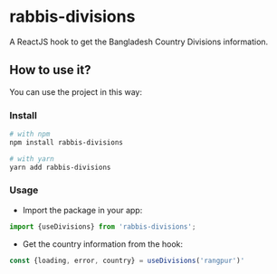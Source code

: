 # rabbis-divisions

A ReactJS hook to get the Bangladesh  Country  Divisions information.


## How to use it?

You can use the project in this way:

### Install
```bash
# with npm
npm install rabbis-divisions

# with yarn
yarn add rabbis-divisions
```

### Usage

- Import the package in your app:
```js
import {useDivisions} from 'rabbis-divisions';
```
- Get the country information from the hook:
```js
const {loading, error, country} = useDivisions('rangpur')'
```
